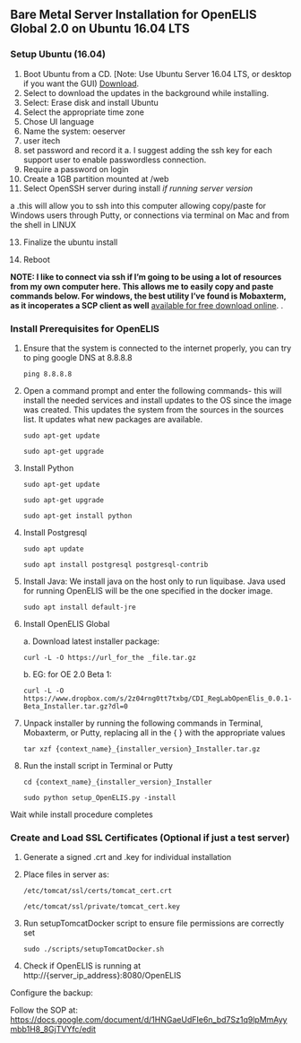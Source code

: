 ## Bare Metal Server Installation for OpenELIS Global 2.0 on Ubuntu 16.04 LTS

### Setup Ubuntu (16.04)

1. Boot Ubuntu from a CD. [Note: Use Ubuntu Server 16.04 LTS, or desktop if you want the GUI) [Download](http://releases.ubuntu.com/16.04/).
2. Select to download the updates in the background while installing. 
3. Select: Erase disk and install Ubuntu
4. Select the appropriate time zone 
5. Chose UI language 
6. Name the system: oeserver 
7. user itech 
8. set password and record it 
    a. I suggest adding the ssh key for each support user to enable passwordless connection. 
9. Require a password on login
10. Create a 1GB partition mounted at /web
11. Select OpenSSH server during install *if running server version*

a    .this will allow you to ssh into this computer allowing copy/paste for Windows users through Putty, or connections via terminal on Mac and from the shell in LINUX

13. Finalize the ubuntu install

14. Reboot

**NOTE: I like to connect via ssh if I’m going to be using a lot of resources from my own computer here. This allows me to easily copy and paste commands below. For windows, the best utility I’ve found is Mobaxterm, as it incoperates a SCP client as well** [available for free download online](https://mobaxterm.mobatek.net/).
.

### Install Prerequisites for OpenELIS

1. Ensure that the system is connected to the internet properly, you can try to ping google DNS at 8.8.8.8

    ``ping 8.8.8.8``

2. Open a command prompt and enter the following commands- this will install the needed services and install updates to the OS since the image was created. 
This updates the system from the sources in the sources list. It updates what new packages are available.

    ``sudo apt-get update``


    ``sudo apt-get upgrade``

3. Install Python

    ``sudo apt-get update``

    ``sudo apt-get upgrade``

    ``sudo apt-get install python``

4. Install Postgresql

    `sudo apt update`

    `sudo apt install postgresql postgresql-contrib`

5. Install Java: 
     We install java on the host only to run liquibase. Java used for running OpenELIS will be the one specified in the docker image.

    ``sudo apt install default-jre``

6. Install OpenELIS Global

    a. Download latest installer package: 

    ``curl -L -O https://url_for_the _file.tar.gz``
 
    b. EG: for OE 2.0 Beta 1: 

    ``curl -L -O https://www.dropbox.com/s/2z04rng0tt7txbg/CDI_RegLabOpenElis_0.0.1-Beta_Installer.tar.gz?dl=0``
 
7. Unpack installer by running the following commands in Terminal, Mobaxterm, or Putty, replacing all in the { } with the appropriate values

    ``tar xzf {context_name}_{installer_version}_Installer.tar.gz``

8. Run the install script in Terminal or Putty 

    ``cd {context_name}_{installer_version}_Installer``

    ``sudo python setup_OpenELIS.py -install``

Wait while install procedure completes

### Create and Load SSL Certificates (Optional if just a test server)

1. Generate a signed .crt and .key for individual installation

2. Place files in server as:

    ``/etc/tomcat/ssl/certs/tomcat_cert.crt``

    ``/etc/tomcat/ssl/private/tomcat_cert.key``

3. Run setupTomcatDocker script to ensure file permissions are correctly set 
    
	``sudo ./scripts/setupTomcatDocker.sh``

	
4. Check if OpenELIS is running at http://{server_ip_address}:8080/OpenELIS

Configure the backup:

Follow the SOP at: 
https://docs.google.com/document/d/1HNGaeUdFIe6n_bd7Sz1q9lpMmAyymbb1H8_8GjTVYfc/edit


